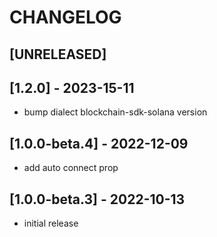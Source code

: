 # CHANGELOG

## [UNRELEASED]

## [1.2.0] - 2023-15-11

- bump dialect blockchain-sdk-solana version

## [1.0.0-beta.4] - 2022-12-09

- add auto connect prop

## [1.0.0-beta.3] - 2022-10-13

- initial release
